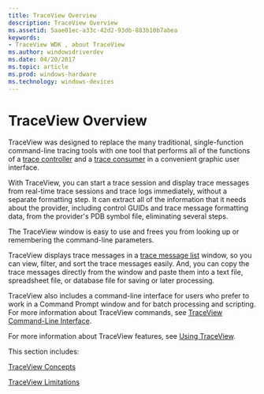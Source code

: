 ```yaml
---
title: TraceView Overview
description: TraceView Overview
ms.assetid: 5aae01ec-a33c-42d2-93db-883b10b7abea
keywords:
- TraceView WDK , about TraceView
ms.author: windowsdriverdev
ms.date: 04/20/2017
ms.topic: article
ms.prod: windows-hardware
ms.technology: windows-devices
---
```


# TraceView Overview


TraceView was designed to replace the many traditional, single-function command-line tracing tools with one tool that performs all of the functions of a [trace controller](trace-controller.md) and a [trace consumer](trace-consumer.md) in a convenient graphic user interface.

With TraceView, you can start a trace session and display trace messages from real-time trace sessions and trace logs immediately, without a separate formatting step. It can extract all of the information that it needs about the provider, including control GUIDs and trace message formatting data, from the provider's PDB symbol file, eliminating several steps.

The TraceView window is easy to use and frees you from looking up or remembering the command-line parameters.

TraceView displays trace messages in a [trace message list](trace-message-lists.md) window, so you can view, filter, and sort the trace messages easily. And, you can copy the trace messages directly from the window and paste them into a text file, spreadsheet file, or database file for saving or later processing.

TraceView also includes a command-line interface for users who prefer to work in a Command Prompt window and for batch processing and scripting. For more information about TraceView commands, see [TraceView Command-Line Interface](traceview-command-line-interface.md).

For more information about TraceView features, see [Using TraceView](using-traceview.md).

This section includes:

[TraceView Concepts](traceview-concepts.md)

[TraceView Limitations](traceview-limitations.md)

 

 





